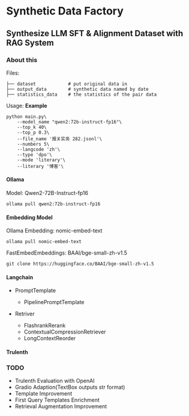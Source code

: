 # Synthetic Data Factory
## Synthesize LLM SFT & Alignment Dataset with RAG System

### About this
Files:
```
├── dataset            # put original data in
├── output_data        # synthetic data named by date
├── statistics_data    # the statistics of the pair data
```

Usage:
**Example**
```
python main.py\
    --model_name "qwen2:72b-instruct-fp16"\
    --top_k 40\
    --top_p 0.3\
    --file_name '报关实务 282.jsonl'\
    --numbers 5\
    --langcode 'zh'\
    --type 'dpo'\
    --mode 'literary'\
    --literary '博客'\
```

#### Ollama
Model: Qwen2-72B-Instruct-fp16
```
ollama pull qwen2:72b-instruct-fp16
```

#### Embedding Model
Ollama Embedding: nomic-embed-text
```
ollama pull nomic-embed-text
```

FastEmbedEmbeddings: BAAI/bge-small-zh-v1.5
```
git clone https://huggingface.co/BAAI/bge-small-zh-v1.5
```

#### Langchain

- PromptTemplate
    - PipelinePromptTemplate

- Retriver
    - FlashrankRerank
    - ContextualCompressionRetriever
    - LongContextReorder

#### Trulenth


### TODO
- Trulenth Evaluation with OpenAI
- Gradio Adaption(TextBox outputs str format)
- Template Improvement
- First Query Templates Enrichment
- Retrieval Augmentation Improvement
